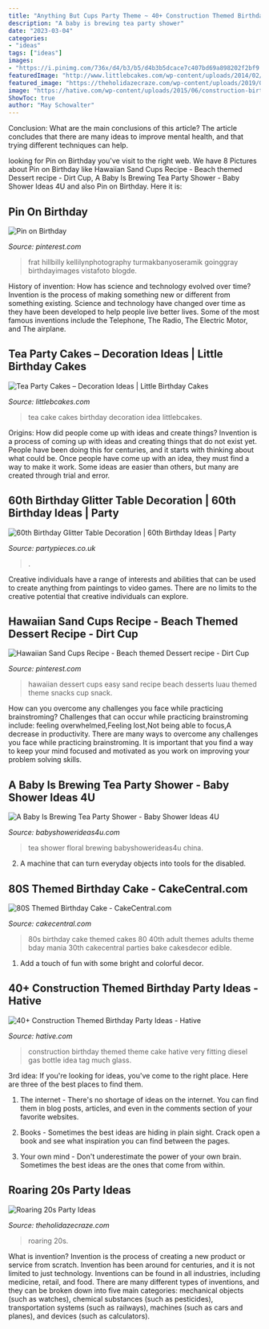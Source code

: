 ```yaml
---
title: "Anything But Cups Party Theme ~ 40+ Construction Themed Birthday Party Ideas"
description: "A baby is brewing tea party shower"
date: "2023-03-04"
categories:
- "ideas"
tags: ["ideas"]
images:
- "https://i.pinimg.com/736x/d4/b3/b5/d4b3b5dcace7c407bd69a898202f2bf9.jpg"
featuredImage: "http://www.littlebcakes.com/wp-content/uploads/2014/02/Tea-Party-Cake.jpg"
featured_image: "https://theholidazecraze.com/wp-content/uploads/2019/07/shutterstock_1414957166.jpg"
image: "https://hative.com/wp-content/uploads/2015/06/construction-birthday-party/25-construction-themed-birthday-party.jpg"
ShowToc: true
author: "May Schowalter"
---
```



Conclusion: What are the main conclusions of this article?
The article concludes that there are many ideas to improve mental health, and that trying different techniques can help.

	

		
looking for Pin on Birthday you've visit to the right web. We have 8 Pictures about Pin on Birthday like Hawaiian Sand Cups Recipe - Beach themed Dessert recipe - Dirt Cup, A Baby Is Brewing Tea Party Shower - Baby Shower Ideas 4U and also Pin on Birthday. Here it is:
		
    
## Pin On Birthday

<img loading=lazy src="https://i.pinimg.com/736x/0b/e2/14/0be2142751e462c10626e4a54cc667fd.jpg" onerror="this.onerror=null;this.src='https://tse3.mm.bing.net/th?id=OIP.ljRMuAvFlpA7TWCSv_L2EwHaLL&amp;pid=15.1';" alt="Pin on Birthday">

_Source: pinterest.com_

>frat hillbilly kellilynphotography turmakbanyoseramik goinggray birthdayimages vistafoto blogde. 

	

History of invention: How has science and technology evolved over time?
Invention is the process of making something new or different from something existing. Science and technology have changed over time as they have been developed to help people live better lives. Some of the most famous inventions include the Telephone, The Radio, The Electric Motor, and The airplane.

    
## Tea Party Cakes – Decoration Ideas | Little Birthday Cakes

<img loading=lazy src="http://www.littlebcakes.com/wp-content/uploads/2014/02/Tea-Party-Cake.jpg" onerror="this.onerror=null;this.src='https://tse4.mm.bing.net/th?id=OIP.deY3zWi-TrQyWkKKq_QIQgHaJ4&amp;pid=15.1';" alt="Tea Party Cakes – Decoration Ideas | Little Birthday Cakes">

_Source: littlebcakes.com_

>tea cake cakes birthday decoration idea littlebcakes. 

	

Origins: How did people come up with ideas and create things?
Invention is a process of coming up with ideas and creating things that do not exist yet. People have been doing this for centuries, and it starts with thinking about what could be. Once people have come up with an idea, they must find a way to make it work. Some ideas are easier than others, but many are created through trial and error.

    
## 60th Birthday Glitter Table Decoration | 60th Birthday Ideas | Party

<img loading=lazy src="https://cdn.shopify.com/s/files/1/0254/2030/0362/products/34295-60th_Birthday_Glitter_Table_Decoration_b_86960257-dc02-4978-8ca8-0f9c2ad84580_2400x.jpg?v=1583494300" onerror="this.onerror=null;this.src='https://tse2.mm.bing.net/th?id=OIP.l1uoOJFPjX2Pei_vOCp-OAHaHa&amp;pid=15.1';" alt="60th Birthday Glitter Table Decoration | 60th Birthday Ideas | Party">

_Source: partypieces.co.uk_

>. 

	

Creative individuals have a range of interests and abilities that can be used to create anything from paintings to video games. There are no limits to the creative potential that creative individuals can explore.

    
## Hawaiian Sand Cups Recipe - Beach Themed Dessert Recipe - Dirt Cup

<img loading=lazy src="https://i.pinimg.com/736x/d4/b3/b5/d4b3b5dcace7c407bd69a898202f2bf9.jpg" onerror="this.onerror=null;this.src='https://tse1.mm.bing.net/th?id=OIP.Ple2smpGKgRVi3EsqGcmggHaRb&amp;pid=15.1';" alt="Hawaiian Sand Cups Recipe - Beach themed Dessert recipe - Dirt Cup">

_Source: pinterest.com_

>hawaiian dessert cups easy sand recipe beach desserts luau themed theme snacks cup snack. 

	

How can you overcome any challenges you face while practicing brainstroming?
Challenges that can occur while practicing brainstroming include: feeling overwhelmed,Feeling lost,Not being able to focus,A decrease in productivity. There are many ways to overcome any challenges you face while practicing brainstroming. It is important that you find a way to keep your mind focused and motivated as you work on improving your problem solving skills.

    
## A Baby Is Brewing Tea Party Shower - Baby Shower Ideas 4U

<img loading=lazy src="https://babyshowerideas4u.com/wp-content/uploads/2016/06/Floral-Tea-Party-Shower-China-jpg-600x899.png" onerror="this.onerror=null;this.src='https://tse4.mm.bing.net/th?id=OIP.zlmG4WMorKXOmOl1ZnLIeQHaLG&amp;pid=15.1';" alt="A Baby Is Brewing Tea Party Shower - Baby Shower Ideas 4U">

_Source: babyshowerideas4u.com_

>tea shower floral brewing babyshowerideas4u china. 

	

2. A machine that can turn everyday objects into tools for the disabled.

    
## 80S Themed Birthday Cake - CakeCentral.com

<img loading=lazy src="http://cdn001.cakecentral.com/gallery/2015/03/900_950186HLaw_80s-themed-birthday-cake.jpg" onerror="this.onerror=null;this.src='https://tse3.mm.bing.net/th?id=OIP.5KAqtCytwHY6mp9KcrU_PQHaKD&amp;pid=15.1';" alt="80S Themed Birthday Cake - CakeCentral.com">

_Source: cakecentral.com_

>80s birthday cake themed cakes 80 40th adult themes adults theme bday mania 30th cakecentral parties bake cakesdecor edible. 

	

1. Add a touch of fun with some bright and colorful decor.

    
## 40+ Construction Themed Birthday Party Ideas - Hative

<img loading=lazy src="https://hative.com/wp-content/uploads/2015/06/construction-birthday-party/25-construction-themed-birthday-party.jpg" onerror="this.onerror=null;this.src='https://tse4.mm.bing.net/th?id=OIP.ZWGq3KMhBdCd8lyDxY-5BwHaLH&amp;pid=15.1';" alt="40+ Construction Themed Birthday Party Ideas - Hative">

_Source: hative.com_

>construction birthday themed theme cake hative very fitting diesel gas bottle idea tag much glass. 

	

3rd idea:
If you're looking for ideas, you've come to the right place. Here are three of the best places to find them.
1. The internet - There's no shortage of ideas on the internet. You can find them in blog posts, articles, and even in the comments section of your favorite websites.

2. Books - Sometimes the best ideas are hiding in plain sight. Crack open a book and see what inspiration you can find between the pages.

3. Your own mind - Don't underestimate the power of your own brain. Sometimes the best ideas are the ones that come from within.

    
## Roaring 20s Party Ideas

<img loading=lazy src="https://theholidazecraze.com/wp-content/uploads/2019/07/shutterstock_1414957166.jpg" onerror="this.onerror=null;this.src='https://tse2.mm.bing.net/th?id=OIP.hg2H1roFWAHuggr0QEUBWwHaLW&amp;pid=15.1';" alt="Roaring 20s Party Ideas">

_Source: theholidazecraze.com_

>roaring 20s. 

	

What is invention?
Invention is the process of creating a new product or service from scratch. Invention has been around for centuries, and it is not limited to just technology. Inventions can be found in all industries, including medicine, retail, and food. There are many different types of inventions, and they can be broken down into five main categories: mechanical objects (such as watches), chemical substances (such as pesticides), transportation systems (such as railways), machines (such as cars and planes), and devices (such as calculators).

